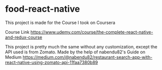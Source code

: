 # food-react-native
This project is made for the Course I took on Coursera

Course Link
https://www.udemy.com/course/the-complete-react-native-and-redux-course

This project is pretty much the same without any customization, except the API used is from Zomato.
Made by the help of nabendu82's Guide on Medium
https://medium.com/@nabendu82/restaurant-search-app-with-react-native-using-zomato-api-11faa7380b89
